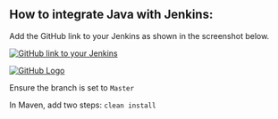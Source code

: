 ## How to integrate Java with Jenkins:

Add the GitHub link to your Jenkins as shown in the screenshot below.

[![GitHub link to your Jenkins](https://drive.google.com/file/d/1c_wXC968UIwPzDqOOyAVRVG8FNI8_3cX/view?usp=sharing)](https://www.udemy.com/course/devops-multi-project-and-troubleshooting/)


[![GitHub Logo](https://cdn.langeek.co/photo/26023/original/any)](https://www.udemy.com/course/mastering-linux-system-administration-and-troubleshooting/)

Ensure the branch is set to `Master`

In Maven, add two steps: `clean install`
